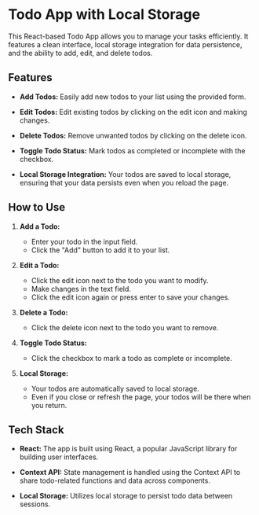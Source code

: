 # Todo App with Local Storage

This React-based Todo App allows you to manage your tasks efficiently. It features a clean interface, local storage integration for data persistence, and the ability to add, edit, and delete todos.

## Features

- **Add Todos:** Easily add new todos to your list using the provided form.

- **Edit Todos:** Edit existing todos by clicking on the edit icon and making changes.

- **Delete Todos:** Remove unwanted todos by clicking on the delete icon.

- **Toggle Todo Status:** Mark todos as completed or incomplete with the checkbox.

- **Local Storage Integration:** Your todos are saved to local storage, ensuring that your data persists even when you reload the page.

## How to Use

1. **Add a Todo:**
   - Enter your todo in the input field.
   - Click the "Add" button to add it to your list.

2. **Edit a Todo:**
   - Click the edit icon next to the todo you want to modify.
   - Make changes in the text field.
   - Click the edit icon again or press enter to save your changes.

3. **Delete a Todo:**
   - Click the delete icon next to the todo you want to remove.

4. **Toggle Todo Status:**
   - Click the checkbox to mark a todo as complete or incomplete.

5. **Local Storage:**
   - Your todos are automatically saved to local storage.
   - Even if you close or refresh the page, your todos will be there when you return.

## Tech Stack

- **React:** The app is built using React, a popular JavaScript library for building user interfaces.

- **Context API:** State management is handled using the Context API to share todo-related functions and data across components.

- **Local Storage:** Utilizes local storage to persist todo data between sessions.


